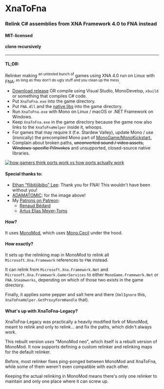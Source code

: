 # XnaToFna
### Relink C# assemblies from XNA Framework 4.0 to FNA instead
#### MIT-licensed
#### clone recursively
----

#### TL;DR:
Relinker making <sup>an untested bunch of</sup> games using XNA 4.0 run on Linux with FNA<sup>, as long as they don't do ugly stuff and you clean up the mess</sup>.

* [Download release](https://github.com/0x0ade/XnaToFna/releases) OR compile using Visual Studio, MonoDevelop, `xbuild` or something that compiles C# code.
* Put `XnaToFna.exe` into the game directory.
* Put `FNA.dll` and the [native libs](http://fna.flibitijibibo.com/archive/fnalibs.tar.bz2) into the game directory.
* Run `XnaToFna.exe` with Mono on Linux / macOS or .NET Framework on Windows.
* Keep `XnaToFna.exe` in the game directory because the game now also links to the `XnaToFnaHelper` inside it, whoops.
* For games that may require it (f.e. Stardew Valley), update Mono / use (ironically) the precompiled Mono part of [MonoGame/MonoKickstart.](https://github.com/MonoGame/MonoKickstart/tree/mono4.4)
* Complain about broken paths, ~~unconverted sound / video assets,~~ ~~Windows-specific P/Invokes~~ and unsupported, closed-source native libraries.


[![how gamers think ports work vs how ports actually work](https://pbs.twimg.com/media/DDVhTJBXYAE11uA.jpg:large)](https://twitter.com/ADAMATOMIC/status/879716288599347200)

#### Special thanks to:

* [Ethan "flibitijibibo" Lee](http://flibitijibibo.com/index.php?page=Portfolio/Ports): Thank you for FNA! This wouldn't have been without you!
* [ADAMATOMIC](https://twitter.com/ADAMATOMIC/status/879716288599347200): for the image above!
* My [Patrons on Patreon](https://www.patreon.com/0x0ade):
    * [Renaud Bédard](https://twitter.com/renaudbedard)
    * [Artus Elias Meyer-Toms](https://twitter.com/artuselias)

#### How?

It uses [MonoMod](https://github.com/0x0ade/MonoMod/), which uses [Mono.Cecil](https://github.com/jbevain/cecil) under the hood.

#### How exactly?

It sets up the relinking map in MonoMod to relink all `Microsoft.Xna.Framework` references to `FNA` instead.

It can relink from `Microsoft.Xna.Framework.Net` and `Microsoft.Xna.Framework.GamerServices` to either `MonoGame.Framework.Net` or `FNA.Steamworks`, depending on which of those two exists in the game directory.

Finally, it applies some pepper and salt here and there (`XmlIgnore` this, `XnaToFnaHelper.GetProxyFormHandle` that).

#### What's up with XnaToFna-Legacy?

XnaToFna-Legacy was practically a heavily modified fork of MonoMod, meant to relink and only to relink... and fix the paths, which didn't always work.

This rebuilt version *uses* "MonoMod neo", which itself is a rebuilt version of MonoMod. It now supports defining a custom relinker and relinking maps for the default relinker.

Before, most relinker fixes ping-ponged between MonoMod and XnaToFna, while some of them weren't even compatible with each other.

Keeping the actual relinking in MonoMod means there's only one relinker to maintain and only one place where it can screw up.
